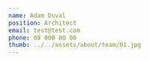 ```yaml
---
name: Adam Duval
position: Architect
email: test@test.com
phone: 08 000 00 00
thumb: ../../assets/about/team/01.jpg
---
```

